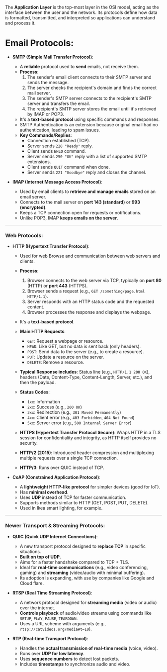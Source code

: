 The **Application Layer** is the top-most layer in the OSI model, acting as the interface between the user and the network. Its protocols define how data is formatted, transmitted, and interpreted so applications can understand and process it.
# Email Protocols:

- **SMTP (Simple Mail Transfer Protocol)**:
    - A **reliable** protocol used to **send** emails, not receive them.
    - **Process**:
        1. The sender's email client connects to their SMTP server and sends the message.
        2. The server checks the recipient's domain and finds the correct mail server.
        3. The sender's SMTP server connects to the recipient's SMTP server and transfers the email.
        4. The recipient's SMTP server stores the email until it's retrieved by IMAP or POP3.
    - It's a **text-based protocol** using specific commands and responses.
    - SMTP Authentication is an extension because original email had no authentication, leading to spam issues.
    - **Key Commands/Replies**:
        - Connection established (TCP).
        - Server sends `220 "Ready"` reply.
        - Client sends `EHLO` command.
        - Server sends `250 "OK"` reply with a list of supported SMTP extensions.
        - Client sends `QUIT` command when done.
        - Server sends `221 "Goodbye"` reply and closes the channel.
            
- **IMAP (Internet Message Access Protocol)**:
    - Used by email clients to **retrieve and manage emails** stored on an email server.
    - Connects to the mail server on **port 143 (standard)** or **993 (encrypted)**.
    - Keeps a TCP connection open for requests or notifications.
    - Unlike POP3, IMAP **keeps emails on the server**.

---

###  Web Protocols:
- **HTTP (Hypertext Transfer Protocol)**:
    - Used for web Browse and communication between web servers and clients.
    - **Process**:
        1. Browser connects to the web server via TCP, typically on **port 80** (HTTP) or **port 443** (HTTPS).
        2. Browser sends a request (e.g., `GET /something/page.html HTTP/1.1`).
        3. Server responds with an HTTP status code and the requested content.
        4. Browser processes the response and displays the webpage.
    - It's a **text-based protocol**.
    - **Main HTTP Requests**:
        - `GET`: Request a webpage or resource.
        - `HEAD`: Like GET, but no data is sent back (only headers).
        - `POST`: Send data to the server (e.g., to create a resource).
        - `PUT`: Update a resource on the server.
        - `DELETE`: Remove a resource.
            
    - **Typical Response includes**: Status line (e.g., `HTTP/1.1 200 OK`), headers (Date, Content-Type, Content-Length, Server, etc.), and then the payload.
        
    - **Status Codes**:
        - `1xx`: Information
        - `2xx`: Success (e.g., `200 OK`)
        - `3xx`: Redirection (e.g., `301 Moved Permanently`)
        - `4xx`: Client error (e.g., `403 Forbidden`, `404 Not Found`)
        - `5xx`: Server error (e.g., `500 Internal Server Error`)
    - **HTTPS (Hypertext Transfer Protocol Secure)**: Wraps HTTP in a TLS session for confidentiality and integrity, as HTTP itself provides no security.
    - **HTTP/2 (2015)**: Introduced header compression and multiplexing multiple requests over a single TCP connection.
    - **HTTP/3**: Runs over QUIC instead of TCP.
        
- **CoAP (Constrained Application Protocol)**:
    - A **lightweight HTTP-like protocol** for simpler devices (good for IoT).
    - Has **minimal overhead**.
    - Uses **UDP** instead of TCP for faster communication.
    - Supports methods similar to HTTP (GET, POST, PUT, DELETE).
    - Used in Ikea smart lighting, for example.
        

---

### Newer Transport & Streaming Protocols:

- **QUIC (Quick UDP Internet Connections)**:
    - A new transport protocol designed to **replace TCP** in specific situations.
    - **Built on top of UDP**.
    - Aims for a faster handshake compared to TCP + TLS.
    - Ideal for **real-time communications** (e.g., video conferencing, gaming) and **streaming** (video/audio with minimal buffering).
    - Its adoption is expanding, with use by companies like Google and Cloud flare.
- **RTSP (Real Time Streaming Protocol)**:
    - A network protocol designed for **streaming media** (video or audio) over the internet.
    - **Controls playback** of audio/video streams using commands like `SETUP`, `PLAY`, `PAUSE`, `TEARDOWN`.
    - Uses a URL scheme with arguments (e.g., `rtsp://catvideos.org/media#t=10`).
        
- **RTP (Real-time Transport Protocol)**:
    - Handles the **actual transmission of real-time media** (voice, video).
    - Runs over **UDP for low latency**.
    - Uses **sequence numbers** to detect lost packets.
    - Includes **timestamps** to synchronize audio and video.